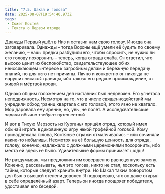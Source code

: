 ```yaml
---
title: "7.5. Шакал и голова"
date: 2025-08-07T19:54:40.973Z
tags:
 - Сюжет Костей
 - Тексты о Первом отряде
---
```


Дважды Первый ушёл в Низ и оставил нам свою голову. Иногда она
заговаривала. Однажды – тогда Вороны ещё умели её будить по своему
желанию, – наши предки разбудили его, чтобы спросить, не нужно ли его
голову похоронить – теперь, когда ограда слаба. Он ответил, что высоко
ценит их беспокойство, свидетельствующее об их неиссякающем интересе к
загробным делам и бережную передачу знаний, но для него нет причины.
Лично и конкретно он никогда не нарушит никакой границы, ибо таково его
редкое происхождение, от живой и мёртвой крови.

Однако общим положением дел наставник был недоволен. Его угнетала
неподвижность. Несмотря на то, что в числе священнодействий мы учредили
обход границ квартала с его головой, этого явно не хватало. Мор даровала
ему зрение, но, увы, не полёт. А исследовательские задачи обычно требуют
путешествий.

И вот в Тихую Мерзость из Курганья пришёл отряд, который имел обычай
играть в диковинную игру некой трофейной головой. Кому принадлежала
голова, Костяные стражи отмалчивались – или сочиняли какие-то небылицы.
Несмотря на её большую ценность для отряда, голову, конечно, надлежало с
должными церемониями похоронить, ибо места ей здесь не было.
Удивительные формы принимает шодш!

Не раздумывая, мы предложили им совершенно равноценную замену. Конечно,
рассказывать, чья это голова, никто не стал, поскольку есть тайны,
которые следует хранить внутри. Но Шакал таким поворотом дел был в
высшей степени доволен. Я подозреваю, что он даже открыл в себе
определённый азарт. Теперь он иногда поощряет победителя, удостаивая его
беседой.
